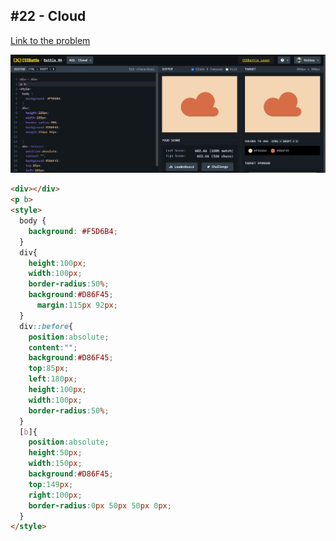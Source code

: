 ## #22 - Cloud

[Link to the problem](https://cssbattle.dev/play/22)

![result](./images/cloud.png)

```html
<div></div>
<p b>
<style>
  body {
    background: #F5D6B4;
  }
  div{
    height:100px;
    width:100px;
    border-radius:50%;
    background:#D86F45;
 	  margin:115px 92px;
  }  
  div::before{
    position:absolute;
    content:"";
    background:#D86F45;
    top:85px;
    left:180px;
    height:100px;
    width:100px;
    border-radius:50%;
  }
  [b]{
    position:absolute;
    height:50px;
    width:150px;
    background:#D86F45;
    top:149px;
    right:100px;  
    border-radius:0px 50px 50px 0px;
  } 
</style>
```